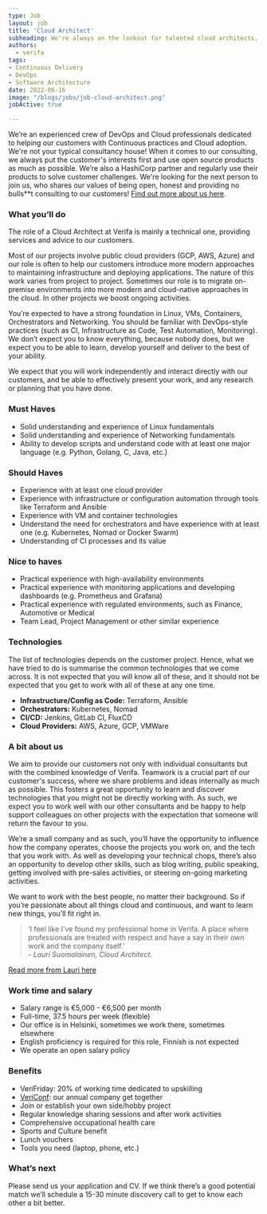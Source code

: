 ```yaml
---
type: Job
layout: job
title: 'Cloud Architect'
subheading: We're always on the lookout for talented cloud architects, to help deliver expert services around all things continuous, cloud and devops to our customers
authors:
  - verifa
tags:
- Continuous Delivery
- DevOps
- Software Architecture
date: 2022-06-16
image: "/blogs/jobs/job-cloud-architect.png"
jobActive: true

---
```


We’re an experienced crew of DevOps and Cloud professionals dedicated to helping our customers with Continuous practices and Cloud adoption. We're not your typical consultancy house! When it comes to our consulting, we always put the customer's interests first and use open source products as much as possible. We’re also a HashiCorp partner and regularly use their products to solve customer challenges. We're looking for the next person to join us, who shares our values of being open, honest and providing no bulls**t consulting to our customers! [Find out more about us here](https://verifa.io/company).

### What you’ll do

The role of a Cloud Architect at Verifa is mainly a technical one, providing services and advice to our customers.

Most of our projects involve public cloud providers (GCP, AWS, Azure) and our role is often to help our customers introduce more modern approaches to maintaining infrastructure and deploying applications. The nature of this work varies from project to project. Sometimes our role is to migrate on-premise environments into more modern and cloud-native approaches in the cloud. In other projects we boost ongoing activities.

You’re expected to have a strong foundation in Linux, VMs, Containers, Orchestrators and Networking. You should be familiar with DevOps-style practices (such as CI, Infrastructure as Code, Test Automation, Monitoring). We don’t expect you to know everything, because nobody does, but we expect you to be able to learn, develop yourself and deliver to the best of your ability.

We expect that you will work independently and interact directly with our customers, and be able to effectively present your work, and any research or planning that you have done.

### Must Haves

* Solid understanding and experience of Linux fundamentals
* Solid understanding and experience of Networking fundamentals
* Ability to develop scripts and understand code with at least one major language (e.g. Python, Golang, C, Java, etc.)

### Should Haves

* Experience with at least one cloud provider
* Experience with infrastructure or configuration automation through tools like Terraform and Ansible
* Experience with VM and container technologies
* Understand the need for orchestrators and have experience with at least one (e.g. Kubernetes, Nomad or Docker Swarm)
* Understanding of CI processes and its value

### Nice to haves

* Practical experience with high-availability environments
* Practical experience with monitoring applications and developing dashboards (e.g. Prometheus and Grafana)
* Practical experience with regulated environments, such as Finance, Automotive or Medical
* Team Lead, Project Management or other similar experience

### Technologies

The list of technologies depends on the customer project. Hence, what we have tried to do is summarise the common technologies that we come across. It is not expected that you will know all of these, and it should not be expected that you get to work with all of these at any one time.

* **Infrastructure/Config as Code:** Terraform, Ansible
* **Orchestrators:** Kubernetes, Nomad
* **CI/CD:** Jenkins, GitLab CI, FluxCD
* **Cloud Providers:** AWS, Azure, GCP, VMWare

### A bit about us

We aim to provide our customers not only with individual consultants but with the combined knowledge of Verifa. Teamwork is a crucial part of our customer's success, where we share problems and ideas internally as much as possible. This fosters a great opportunity to learn and discover technologies that you might not be directly working with. As such, we expect you to work well with our other consultants and be happy to help support colleagues on other projects with the expectation that someone will return the favour to you.

We’re a small company and as such, you’ll have the opportunity to influence how the company operates, choose the projects you work on, and the tech that you work with. As well as developing your technical chops, there’s also an opportunity to develop other skills, such as blog writing, public speaking, getting involved with pre-sales activities, or steering on-going marketing activities.

We want to work with the best people, no matter their background. So if you’re passionate about all things cloud and continuous, and want to learn new things, you’ll fit right in.

<blockquote>
  ‘I feel like I’ve found my professional home in Verifa. A place where professionals are treated with respect and have a say in their own work and the company itself.’
  <br/>
  <cite>- Lauri Suomalainen, Cloud Architect. </cite>
</blockquote>

[Read more from Lauri here](https://verifa.io/blog/one-year-at-verifa-a-retrospective)

### Work time and salary

* Salary range is €5,000 - €6,500 per month
* Full-time, 37.5 hours per week (flexible)
* Our office is in Helsinki, sometimes we work there, sometimes elsewhere
* English proficiency is required for this role, Finnish is not expected
* We operate an open salary policy

### Benefits

* VeriFriday: 20% of working time dedicated to upskilling
* [VeriConf](https://verifa.io/blog/vericonf-2021-re-connecting-learning-and-teamwork): our annual company get together
* Join or establish your own side/hobby project
* Regular knowledge sharing sessions and after work activities
* Comprehensive occupational health care
* Sports and Culture benefit
* Lunch vouchers
* Tools you need (laptop, phone, etc.)

### What’s next

Please send us your application and CV. If we think there’s a good potential match we’ll schedule a 15-30 minute discovery call to get to know each other a bit better.
